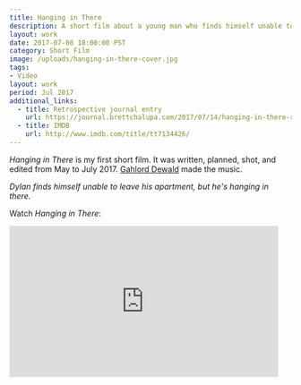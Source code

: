 ```yaml
---
title: Hanging in There
description: A short film about a young man who finds himself unable to leave his apartment, but he's hanging in there.
layout: work
date: 2017-07-08 18:00:00 PST
category: Short Film
image: /uploads/hanging-in-there-cover.jpg
tags:
- Video
layout: work
period: Jul 2017
additional_links:
  - title: Retrospective journal entry
    url: https://journal.brettchalupa.com/2017/07/14/hanging-in-there-retrospective/
  - title: IMDB
    url: http://www.imdb.com/title/tt7134426/
---
```



_Hanging in There_ is my first short film. It was written, planned, shot, and edited from May to July 2017. [Gahlord Dewald](http://gahlorddewald.com) made the music.

_Dylan finds himself unable to leave his apartment, but he's hanging in there._

Watch _Hanging in There_:

<iframe src="https://player.vimeo.com/video/224795028" width="480" height="270" frameborder="0" webkitallowfullscreen mozallowfullscreen allowfullscreen></iframe>

